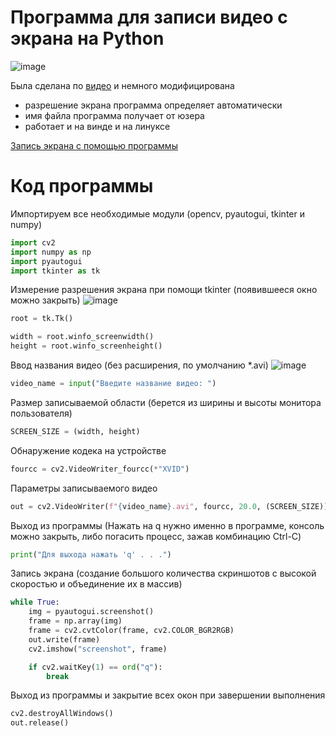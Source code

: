 # Программа для записи видео с экрана на Python
![image](https://user-images.githubusercontent.com/86486142/222078881-13791861-aaee-409c-9ea7-d433c202ebdd.png)

Была сделана по [видео](https://youtu.be/UR32YTGAMHo) и немного модифицирована
- разрешение экрана программа определяет автоматически
- имя файла программа получает от юзера
- работает и на винде и на линуксе

[Запись экрана с помощью программы](https://disk.yandex.ru/i/e8fxhckDnSX93g)

# Код программы
Импортируем все необходимые модули (opencv, pyautogui, tkinter и numpy)
```Python
import cv2
import numpy as np
import pyautogui
import tkinter as tk
```
Измерение разрешения экрана при помощи tkinter (появившееся окно можно закрыть)
![image](https://user-images.githubusercontent.com/86486142/222422060-fd411c64-8fa4-4d1a-bce0-1e0fd7705922.png)
```Python
root = tk.Tk()

width = root.winfo_screenwidth()
height = root.winfo_screenheight()
```
Ввод названия видео (без расширения, по умолчанию *.avi)
![image](https://user-images.githubusercontent.com/86486142/222422239-f8b4afef-cc9c-4165-957b-1da911ca5a06.png)
```Python
video_name = input("Введите название видео: ")
```
Размер записываемой области (берется из ширины и высоты монитора пользователя)
```Python
SCREEN_SIZE = (width, height)
```
Обнаружение кодека на устройстве
```Python
fourcc = cv2.VideoWriter_fourcc(*"XVID")
```
Параметры записываемого видео
```Python
out = cv2.VideoWriter(f"{video_name}.avi", fourcc, 20.0, (SCREEN_SIZE))
```
Выход из программы
(Нажать на q нужно именно в программе, консоль можно закрыть, либо погасить процесс, зажав комбинацию Ctrl-C)
```Python
print("Для выхода нажать 'q' . . .")
```
Запись экрана (создание большого количества скриншотов с высокой скоростью и объединение их в массив)
```Python
while True:
	img = pyautogui.screenshot()
	frame = np.array(img)
	frame = cv2.cvtColor(frame, cv2.COLOR_BGR2RGB)
	out.write(frame)
	cv2.imshow("screenshot", frame)

	if cv2.waitKey(1) == ord("q"):
		break
```
Выход из программы и закрытие всех окон при завершении выполнения
```Python
cv2.destroyAllWindows()
out.release()
```
